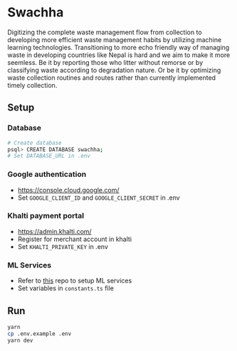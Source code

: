 # Swachha

Digitizing the complete waste management flow from collection to developing more efficient waste management habits by utilizing machine learning technologies.
Transitioning to more echo friendly way of managing waste in developing countries like Nepal is hard and we aim to make it more seemless.
Be it by reporting those who litter without remorse or by classifying waste according to degradation nature.
Or be it by optimizing waste collection routines and routes rather than currently implemented timely collection.

## Setup

### Database

```bash
# Create database
psql> CREATE DATABASE swachha;
# Set DATABASE_URL in .env
```

### Google authentication

- https://console.cloud.google.com/
- Set `GOOGLE_CLIENT_ID` and `GOOGLE_CLIENT_SECRET` in .env

### Khalti payment portal

- https://admin.khalti.com/
- Register for merchant account in khalti
- Set `KHALTI_PRIVATE_KEY` in .env

### ML Services

- Refer to [this](https://github.com/0xs3gfau1t/waste-ML) repo to setup ML services
- Set variables in `constants.ts` file

## Run

```bash
yarn
cp .env.example .env
yarn dev
```
